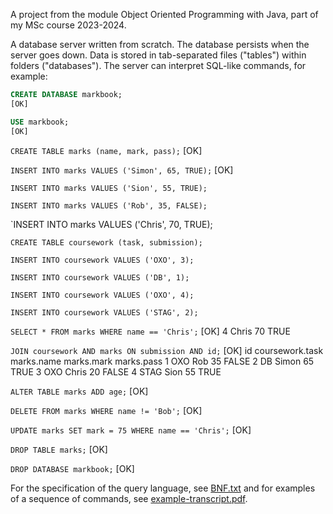 
A project from the module Object Oriented Programming with Java, part of my MSc course 2023-2024. 

A database server written from scratch. The database persists when the server goes down. Data is stored in tab-separated files ("tables") within folders ("databases"). The server  can interpret SQL-like commands, for example:

```sql
CREATE DATABASE markbook;
[OK]

USE markbook;
[OK]
```

`CREATE TABLE marks (name, mark, pass);`
[OK]

`INSERT INTO marks VALUES ('Simon', 65, TRUE);`
[OK]

`INSERT INTO marks VALUES ('Sion', 55, TRUE);`

`INSERT INTO marks VALUES ('Rob', 35, FALSE);`

`INSERT INTO marks VALUES ('Chris', 70, TRUE);

`CREATE TABLE coursework (task, submission);`

`INSERT INTO coursework VALUES ('OXO', 3);`

`INSERT INTO coursework VALUES ('DB', 1);`

`INSERT INTO coursework VALUES ('OXO', 4);`

`INSERT INTO coursework VALUES ('STAG', 2);`

`SELECT * FROM marks WHERE name == 'Chris';`
[OK]
4 Chris 70 TRUE

`JOIN coursework AND marks ON submission AND id;`
[OK]
id coursework.task marks.name marks.mark marks.pass
1 OXO Rob 35 FALSE
2 DB Simon 65 TRUE
3 OXO Chris 20 FALSE
4 STAG Sion 55 TRUE

`ALTER TABLE marks ADD age;`
[OK]

`DELETE FROM marks WHERE name != 'Bob';`
[OK]

`UPDATE marks SET mark = 75 WHERE name == 'Chris';`
[OK]

`DROP TABLE marks;`
[OK]

`DROP DATABASE markbook;`
[OK]
 
For the specification of the query language, see [BNF.txt](https://github.com/chriskerrc/cw-db/blob/main/BNF.txt) and for examples of a sequence of commands, see [example-transcript.pdf](https://github.com/chriskerrc/cw-db/blob/main/example-transcript.pdf).
